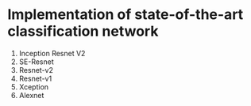 # Implementation of state-of-the-art classification network

1. Inception Resnet V2
2. SE-Resnet
3. Resnet-v2
4. Resnet-v1
5. Xception
7. Alexnet
